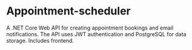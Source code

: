 # Appointment-scheduler
A .NET Core Web API for creating appointment bookings and email notifications. The API uses JWT authentication and PostgreSQL for data storage. Includes frontend.
